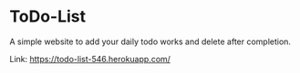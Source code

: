 # ToDo-List
A simple website to add your daily todo works and delete after completion.

Link: https://todo-list-546.herokuapp.com/
